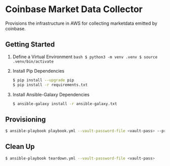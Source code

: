 # Coinbase Market Data Collector
Provisions the infrastructure in AWS for collecting marketdata emitted by coinbase.

## Getting Started

1. Define a Virtual Environment
		```bash
		$ python3 -m venv .venv
		$ source .venv/bin/activate
		```

2. Install Pip Dependencies
	```bash
	$ pip install --upgrade pip
	$ pip install -r requirements.txt
	```

3. Install Ansible-Galaxy Dependencies
	```bash
	$ ansible-galaxy install -r ansible-galaxy.txt
	```


## Provisioning
```bash
$ ansible-playbook playbook.yml --vault-password-file <vault-pass> --private-key <ec2key>
```

## Clean Up
```bash
$ ansible-playbook teardown.yml --vault-password-file <vault-pass> 
```